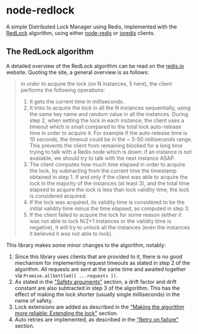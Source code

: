 # node-redlock
A simple Distributed Lock Manager using Redis, implemented with the [RedLock](https://redis.io/topics/distlock) algorithm, using either [node-redis](https://www.npmjs.com/package/redis) or [ioredis](https://www.npmjs.com/package/ioredis) clients.

## The RedLock algorithm
A detailed overview of the RedLock algorithm can be read on the [redis.io](https://redis.io/topics/distlock) website. Quoting the site, a general overview is as follows:

> In order to acquire the lock (on N instances, 5 here), the client performs the following operations:
> 1. It gets the current time in milliseconds.
> 2. It tries to acquire the lock in all the N instances sequentially, using the same key name and random value in all the instances. During step 2, when setting the lock in each instance, the client uses a timeout which is small compared to the total lock auto-release time in order to acquire it. For example if the auto-release time is 10 seconds, the timeout could be in the ~ 5-50 milliseconds range. This prevents the client from remaining blocked for a long time trying to talk with a Redis node which is down: if an instance is not available, we should try to talk with the next instance ASAP.
> 3. The client computes how much time elapsed in order to acquire the lock, by subtracting from the current time the timestamp obtained in step 1. If and only if the client was able to acquire the lock in the majority of the instances (at least 3), and the total time elapsed to acquire the lock is less than lock validity time, the lock is considered acquired.
> 4. If the lock was acquired, its validity time is considered to be the initial validity time minus the time elapsed, as computed in step 3.
> 5. If the client failed to acquire the lock for some reason (either it was not able to lock N/2+1 instances or the validity time is negative), it will try to unlock all the instances (even the instances it believed it was not able to lock).

This library makes some minor changes to the algorithm, notably:
1. Since this library uses clients that are provided to it, there is no good mechanism for implementing request timeouts as stated in step 2 of the algorithm. All requests are sent at the same time and awaited together via `Promise.allSettled([ ...requests ])`.
2. As stated in the ["Safety arguments"](https://redis.io/topics/distlock#safety-arguments) section, a drift factor and drift constant are also subtracted in step 3 of the algorithm. This has the effect of making the lock shorter (usually single milliseconds) in the name of safety.
3. Lock extensions are added as described in the ["Making the algorithm more reliable: Extending the lock"](https://redis.io/topics/distlock#making-the-algorithm-more-reliable-extending-the-lock) section.
4. Auto retries are implemented, as described in the ["Retry on failure"](https://redis.io/topics/distlock#retry-on-failure) section.